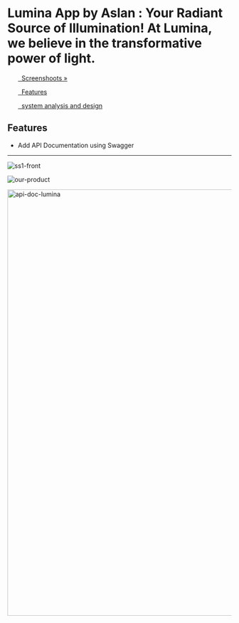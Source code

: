 # Lumina App by Aslan : Your Radiant Source of Illumination! At Lumina, we believe in the transformative power of light. 



<div class="">
<ol>
<a href="#screenshoot">  Screenshoots »</a>
</ol>

<ol>
<a href="#features">  Features </a>
</ol>

<ol>
<a href="#analysis">  system analysis and design </a>
</ol>
</div>


<div class="" id="features">

## Features
- Add API Documentation using Swagger

</div>

<hr>

<div class="" id="screenshoot">

![ss1-front](https://github.com/aslan-asilon31/lumina_laravel10/assets/116990574/bb7e0525-0d2c-4fa7-b4da-02f86bff67e1)


![our-product](https://github.com/aslan-asilon31/lumina_laravel10/assets/116990574/9b61f042-1bb3-4ede-be07-209517634ecb)

<img width="959" alt="api-doc-lumina" src="https://github.com/aslan-asilon31/lumina_laravel10/assets/116990574/8b2f05f7-2048-4a8a-80ca-a1c2e6b9e47e">

</div>

